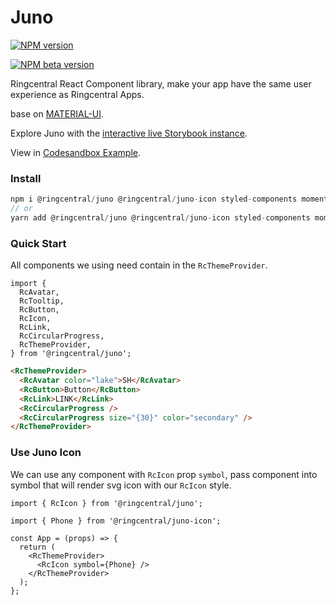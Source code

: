 # Juno

[![NPM version](https://img.shields.io/npm/v/@ringcentral/juno/latest.svg)](https://www.npmjs.com/package/@ringcentral/juno)

[![NPM beta version](https://img.shields.io/npm/v/@ringcentral/juno/beta.svg)](https://www.npmjs.com/package/@ringcentral/juno?activeTab=versions)

Ringcentral React Component library, make your app have the same user experience as Ringcentral Apps.

base on [MATERIAL-UI](https://material-ui.com/).

Explore Juno with the [interactive live Storybook instance](https://ringcentral.github.io/juno/).

View in [Codesandbox Example](https://codesandbox.io/s/4j370).

### Install

```ts
npm i @ringcentral/juno @ringcentral/juno-icon styled-components moment
// or
yarn add @ringcentral/juno @ringcentral/juno-icon styled-components moment
```

### Quick Start

All components we using need contain in the `RcThemeProvider`.

```tsx
import {
  RcAvatar,
  RcTooltip,
  RcButton,
  RcIcon,
  RcLink,
  RcCircularProgress,
  RcThemeProvider,
} from '@ringcentral/juno';
```

```html
<RcThemeProvider>
  <RcAvatar color="lake">SH</RcAvatar>
  <RcButton>Button</RcButton>
  <RcLink>LINK</RcLink>
  <RcCircularProgress />
  <RcCircularProgress size="{30}" color="secondary" />
</RcThemeProvider>
```

### Use Juno Icon

We can use any component with `RcIcon` prop `symbol`, pass component into symbol that will render svg icon with our `RcIcon` style.

```tsx
import { RcIcon } from '@ringcentral/juno';

import { Phone } from '@ringcentral/juno-icon';

const App = (props) => {
  return (
    <RcThemeProvider>
      <RcIcon symbol={Phone} />
    </RcThemeProvider>
  );
};
```
